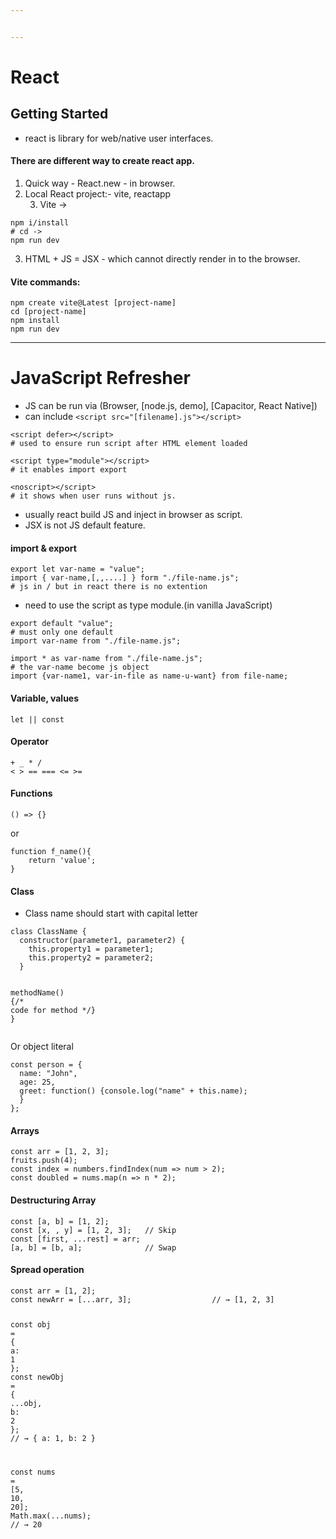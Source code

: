 ```yaml
---


---
```


<h1 id="react">React</h1>
<h2 id="getting-started">Getting Started</h2>
<ul>
<li>react is library for web/native user interfaces.</li>
</ul>
<h4 id="there-are-different-way-to-create-react-app.">There are different way to create react app.</h4>
<ol>
<li>Quick way - React.new - in browser.</li>
<li>Local React project:- vite, reactapp
<ol start="3">
<li>Vite -&gt;</li>
</ol>
</li>
</ol>
<pre class=" language-bash"><code class="prism  language-bash"><span class="token function">npm</span> i/install
<span class="token comment"># cd -&gt;</span>
<span class="token function">npm</span> run dev
</code></pre>
<ol start="3">
<li>HTML + JS = JSX - which cannot directly render in to the browser.</li>
</ol>
<h4 id="vite-commands">Vite commands:</h4>
<pre class=" language-bash"><code class="prism  language-bash"><span class="token function">npm</span> create vite@Latest <span class="token punctuation">[</span>project-name<span class="token punctuation">]</span>
<span class="token function">cd</span> <span class="token punctuation">[</span>project-name<span class="token punctuation">]</span>
<span class="token function">npm</span> <span class="token function">install</span>
<span class="token function">npm</span> run dev
</code></pre>
<hr>
<h1 id="javascript-refresher">JavaScript Refresher</h1>
<ul>
<li>JS can be run via (Browser, [node.js, demo], [Capacitor, React Native])</li>
<li>can include <code>&lt;script src="[filename].js"&gt;&lt;/script&gt;</code></li>
</ul>
<pre class=" language-html"><code class="prism  language-html"><span class="token tag"><span class="token tag"><span class="token punctuation">&lt;</span>script</span> <span class="token attr-name">defer</span><span class="token punctuation">&gt;</span></span><span class="token script language-javascript"></span><span class="token tag"><span class="token tag"><span class="token punctuation">&lt;/</span>script</span><span class="token punctuation">&gt;</span></span> 
# used to ensure run script after HTML element loaded
</code></pre>
<pre class=" language-html"><code class="prism  language-html"><span class="token tag"><span class="token tag"><span class="token punctuation">&lt;</span>script</span> <span class="token attr-name">type</span><span class="token attr-value"><span class="token punctuation">=</span><span class="token punctuation">"</span>module<span class="token punctuation">"</span></span><span class="token punctuation">&gt;</span></span><span class="token script language-javascript"></span><span class="token tag"><span class="token tag"><span class="token punctuation">&lt;/</span>script</span><span class="token punctuation">&gt;</span></span> 
# it enables import export
</code></pre>
<pre class=" language-html"><code class="prism  language-html"><span class="token tag"><span class="token tag"><span class="token punctuation">&lt;</span>noscript</span><span class="token punctuation">&gt;</span></span><span class="token tag"><span class="token tag"><span class="token punctuation">&lt;/</span>script</span><span class="token punctuation">&gt;</span></span> 
# it shows when user runs without js.
</code></pre>
<ul>
<li>usually react build JS and inject in browser as script.</li>
<li>JSX is not JS default feature.</li>
</ul>
<h4 id="import--export">import &amp; export</h4>
<pre class=" language-js"><code class="prism  language-js"><span class="token keyword">export</span> <span class="token keyword">let</span> <span class="token keyword">var</span><span class="token operator">-</span>name <span class="token operator">=</span> <span class="token string">"value"</span><span class="token punctuation">;</span>
<span class="token keyword">import</span> <span class="token punctuation">{</span> <span class="token keyword">var</span><span class="token operator">-</span>name<span class="token punctuation">,</span><span class="token punctuation">[</span><span class="token punctuation">,</span><span class="token punctuation">,</span><span class="token operator">...</span><span class="token punctuation">.</span><span class="token punctuation">]</span> <span class="token punctuation">}</span> form <span class="token string">"./file-name.js"</span><span class="token punctuation">;</span>
# js <span class="token keyword">in</span> <span class="token operator">/</span> but <span class="token keyword">in</span> react there is no extention
</code></pre>
<ul>
<li>need to use the script as type module.(in vanilla JavaScript)</li>
</ul>
<pre class=" language-js"><code class="prism  language-js"><span class="token keyword">export</span> <span class="token keyword">default</span> <span class="token string">"value"</span><span class="token punctuation">;</span>
# must only one <span class="token keyword">default</span>
<span class="token keyword">import</span> <span class="token keyword">var</span><span class="token operator">-</span>name <span class="token keyword">from</span> <span class="token string">"./file-name.js"</span><span class="token punctuation">;</span>
</code></pre>
<pre class=" language-javascript"><code class="prism  language-javascript"><span class="token keyword">import</span> <span class="token operator">*</span> <span class="token keyword">as</span> <span class="token keyword">var</span><span class="token operator">-</span>name <span class="token keyword">from</span> <span class="token string">"./file-name.js"</span><span class="token punctuation">;</span>
# the <span class="token keyword">var</span><span class="token operator">-</span>name become js object
<span class="token keyword">import</span> <span class="token punctuation">{</span><span class="token keyword">var</span><span class="token operator">-</span>name1<span class="token punctuation">,</span> <span class="token keyword">var</span><span class="token operator">-</span><span class="token keyword">in</span><span class="token operator">-</span>file <span class="token keyword">as</span> name<span class="token operator">-</span>u<span class="token operator">-</span>want<span class="token punctuation">}</span> <span class="token keyword">from</span> file<span class="token operator">-</span>name<span class="token punctuation">;</span>
</code></pre>
<h4 id="variable-values">Variable, values</h4>
<pre><code>let || const
</code></pre>
<h4 id="operator">Operator</h4>
<pre><code>+ _ * /
&lt; &gt; == === &lt;= &gt;=
</code></pre>
<h4 id="functions">Functions</h4>
<pre class=" language-js"><code class="prism  language-js"><span class="token punctuation">(</span><span class="token punctuation">)</span> <span class="token operator">=&gt;</span> <span class="token punctuation">{</span><span class="token punctuation">}</span>
</code></pre>
<p>or</p>
<pre class=" language-js"><code class="prism  language-js"><span class="token keyword">function</span> <span class="token function">f_name</span><span class="token punctuation">(</span><span class="token punctuation">)</span><span class="token punctuation">{</span>
	<span class="token keyword">return</span> <span class="token string">'value'</span><span class="token punctuation">;</span>
<span class="token punctuation">}</span>
</code></pre>
<h4 id="class">Class</h4>
<ul>
<li>Class name should start with capital letter</li>
</ul>
<pre class=" language-js"><code class="prism  language-js"><span class="token keyword">class</span> <span class="token class-name">ClassName</span> <span class="token punctuation">{</span>
  <span class="token function">constructor</span><span class="token punctuation">(</span>parameter1<span class="token punctuation">,</span> parameter2<span class="token punctuation">)</span> <span class="token punctuation">{</span>
    <span class="token keyword">this</span><span class="token punctuation">.</span>property1 <span class="token operator">=</span> parameter1<span class="token punctuation">;</span>
    <span class="token keyword">this</span><span class="token punctuation">.</span>property2 <span class="token operator">=</span> parameter2<span class="token punctuation">;</span>
  <span class="token punctuation">}</span>

  <span class="token function">methodName</span><span class="token punctuation">(</span><span class="token punctuation">)</span> <span class="token punctuation">{</span><span class="token comment">/* code for method */</span><span class="token punctuation">}</span>
<span class="token punctuation">}</span>
</code></pre>
<p>Or object literal</p>
<pre class=" language-js"><code class="prism  language-js"><span class="token keyword">const</span> person <span class="token operator">=</span> <span class="token punctuation">{</span>
  name<span class="token punctuation">:</span> <span class="token string">"John"</span><span class="token punctuation">,</span>
  age<span class="token punctuation">:</span> <span class="token number">25</span><span class="token punctuation">,</span>
  greet<span class="token punctuation">:</span> <span class="token keyword">function</span><span class="token punctuation">(</span><span class="token punctuation">)</span> <span class="token punctuation">{</span>console<span class="token punctuation">.</span><span class="token function">log</span><span class="token punctuation">(</span><span class="token string">"name"</span> <span class="token operator">+</span> <span class="token keyword">this</span><span class="token punctuation">.</span>name<span class="token punctuation">)</span><span class="token punctuation">;</span>
  <span class="token punctuation">}</span>
<span class="token punctuation">}</span><span class="token punctuation">;</span>
</code></pre>
<h4 id="arrays">Arrays</h4>
<pre class=" language-js"><code class="prism  language-js"><span class="token keyword">const</span> arr <span class="token operator">=</span> <span class="token punctuation">[</span><span class="token number">1</span><span class="token punctuation">,</span> <span class="token number">2</span><span class="token punctuation">,</span> <span class="token number">3</span><span class="token punctuation">]</span><span class="token punctuation">;</span>
fruits<span class="token punctuation">.</span><span class="token function">push</span><span class="token punctuation">(</span><span class="token number">4</span><span class="token punctuation">)</span><span class="token punctuation">;</span>
<span class="token keyword">const</span> index <span class="token operator">=</span> numbers<span class="token punctuation">.</span><span class="token function">findIndex</span><span class="token punctuation">(</span>num <span class="token operator">=&gt;</span> num <span class="token operator">&gt;</span> <span class="token number">2</span><span class="token punctuation">)</span><span class="token punctuation">;</span>
<span class="token keyword">const</span> doubled <span class="token operator">=</span> nums<span class="token punctuation">.</span><span class="token function">map</span><span class="token punctuation">(</span>n <span class="token operator">=&gt;</span> n <span class="token operator">*</span> <span class="token number">2</span><span class="token punctuation">)</span><span class="token punctuation">;</span>
</code></pre>
<h4 id="destructuring-array">Destructuring Array</h4>
<pre class=" language-js"><code class="prism  language-js"><span class="token keyword">const</span> <span class="token punctuation">[</span>a<span class="token punctuation">,</span> b<span class="token punctuation">]</span> <span class="token operator">=</span> <span class="token punctuation">[</span><span class="token number">1</span><span class="token punctuation">,</span> <span class="token number">2</span><span class="token punctuation">]</span><span class="token punctuation">;</span>
<span class="token keyword">const</span> <span class="token punctuation">[</span>x<span class="token punctuation">,</span> <span class="token punctuation">,</span> y<span class="token punctuation">]</span> <span class="token operator">=</span> <span class="token punctuation">[</span><span class="token number">1</span><span class="token punctuation">,</span> <span class="token number">2</span><span class="token punctuation">,</span> <span class="token number">3</span><span class="token punctuation">]</span><span class="token punctuation">;</span>   <span class="token comment">// Skip</span>
<span class="token keyword">const</span> <span class="token punctuation">[</span>first<span class="token punctuation">,</span> <span class="token operator">...</span>rest<span class="token punctuation">]</span> <span class="token operator">=</span> arr<span class="token punctuation">;</span>
<span class="token punctuation">[</span>a<span class="token punctuation">,</span> b<span class="token punctuation">]</span> <span class="token operator">=</span> <span class="token punctuation">[</span>b<span class="token punctuation">,</span> a<span class="token punctuation">]</span><span class="token punctuation">;</span>              <span class="token comment">// Swap</span>
</code></pre>
<h4 id="spread-operation">Spread operation</h4>
<pre class=" language-js"><code class="prism  language-js"><span class="token keyword">const</span> arr <span class="token operator">=</span> <span class="token punctuation">[</span><span class="token number">1</span><span class="token punctuation">,</span> <span class="token number">2</span><span class="token punctuation">]</span><span class="token punctuation">;</span>
<span class="token keyword">const</span> newArr <span class="token operator">=</span> <span class="token punctuation">[</span><span class="token operator">...</span>arr<span class="token punctuation">,</span> <span class="token number">3</span><span class="token punctuation">]</span><span class="token punctuation">;</span>                  <span class="token comment">// → [1, 2, 3]</span>

<span class="token keyword">const</span> obj <span class="token operator">=</span> <span class="token punctuation">{</span> a<span class="token punctuation">:</span> <span class="token number">1</span> <span class="token punctuation">}</span><span class="token punctuation">;</span>
<span class="token keyword">const</span> newObj <span class="token operator">=</span> <span class="token punctuation">{</span> <span class="token operator">...</span>obj<span class="token punctuation">,</span> b<span class="token punctuation">:</span> <span class="token number">2</span> <span class="token punctuation">}</span><span class="token punctuation">;</span>             <span class="token comment">// → { a: 1, b: 2 }</span>

<span class="token keyword">const</span> nums <span class="token operator">=</span> <span class="token punctuation">[</span><span class="token number">5</span><span class="token punctuation">,</span> <span class="token number">10</span><span class="token punctuation">,</span> <span class="token number">20</span><span class="token punctuation">]</span><span class="token punctuation">;</span>
Math<span class="token punctuation">.</span><span class="token function">max</span><span class="token punctuation">(</span><span class="token operator">...</span>nums<span class="token punctuation">)</span><span class="token punctuation">;</span>                           <span class="token comment">// → 20</span>
</code></pre>
<pre class=" language-js"><code class="prism  language-js"></code></pre>
<pre class=" language-js"><code class="prism  language-js"></code></pre>
<pre class=" language-js"><code class="prism  language-js"></code></pre>
<pre class=" language-js"><code class="prism  language-js"></code></pre>
<pre class=" language-js"><code class="prism  language-js"></code></pre>
<pre class=" language-js"><code class="prism  language-js"></code></pre>

